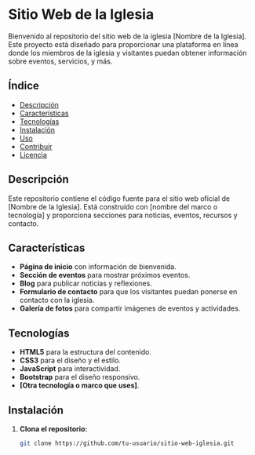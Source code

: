 # Sitio Web de la Iglesia

Bienvenido al repositorio del sitio web de la iglesia [Nombre de la Iglesia]. Este proyecto está diseñado para proporcionar una plataforma en línea donde los miembros de la iglesia y visitantes puedan obtener información sobre eventos, servicios, y más.

## Índice

- [Descripción](#descripción)
- [Características](#características)
- [Tecnologías](#tecnologías)
- [Instalación](#instalación)
- [Uso](#uso)
- [Contribuir](#contribuir)
- [Licencia](#licencia)

## Descripción

Este repositorio contiene el código fuente para el sitio web oficial de [Nombre de la Iglesia]. Está construido con [nombre del marco o tecnología] y proporciona secciones para noticias, eventos, recursos y contacto.

## Características

- **Página de inicio** con información de bienvenida.
- **Sección de eventos** para mostrar próximos eventos.
- **Blog** para publicar noticias y reflexiones.
- **Formulario de contacto** para que los visitantes puedan ponerse en contacto con la iglesia.
- **Galería de fotos** para compartir imágenes de eventos y actividades.

## Tecnologías

- **HTML5** para la estructura del contenido.
- **CSS3** para el diseño y el estilo.
- **JavaScript** para interactividad.
- **Bootstrap** para el diseño responsivo.
- **[Otra tecnología o marco que uses]**.

## Instalación

1. **Clona el repositorio:**

   ```bash
   git clone https://github.com/tu-usuario/sitio-web-iglesia.git
